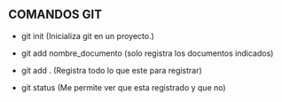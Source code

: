 ## COMANDOS GIT

- git init (Inicializa git en un proyecto.)

- git add nombre_documento (solo registra los documentos indicados)

- git add . (Registra todo lo que este para registrar)

- git status (Me permite ver que esta registrado y que no)